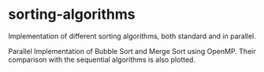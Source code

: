 # sorting-algorithms
Implementation of different sorting algorithms, both standard and in parallel.

Parallel Implementation of Bubble Sort and Merge Sort using OpenMP. Their comparison with the sequential algorithms is also plotted.

